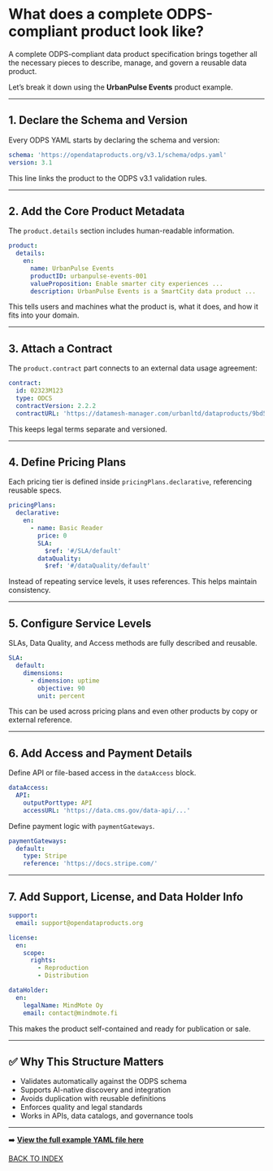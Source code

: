 # What does a complete ODPS-compliant product look like?

A complete ODPS-compliant data product specification brings together all the necessary pieces to describe, manage, and govern a reusable data product.

Let’s break it down using the **UrbanPulse Events** product example.

---

## 1. Declare the Schema and Version

Every ODPS YAML starts by declaring the schema and version:

```yaml
schema: 'https://opendataproducts.org/v3.1/schema/odps.yaml'
version: 3.1
```

This line links the product to the ODPS v3.1 validation rules.

---

## 2. Add the Core Product Metadata

The `product.details` section includes human-readable information.

```yaml
product:
  details:
    en:
      name: UrbanPulse Events
      productID: urbanpulse-events-001
      valueProposition: Enable smarter city experiences ...
      description: UrbanPulse Events is a SmartCity data product ...
```

This tells users and machines what the product is, what it does, and how it fits into your domain.

---

## 3. Attach a Contract

The `product.contract` part connects to an external data usage agreement:

```yaml
contract:
  id: 02323M123
  type: ODCS
  contractVersion: 2.2.2
  contractURL: 'https://datamesh-manager.com/urbanltd/dataproducts/9bd530'
```

This keeps legal terms separate and versioned.

---

## 4. Define Pricing Plans

Each pricing tier is defined inside `pricingPlans.declarative`, referencing reusable specs.

```yaml
pricingPlans:
  declarative:
    en:
      - name: Basic Reader
        price: 0
        SLA:
          $ref: '#/SLA/default'
        dataQuality:
          $ref: '#/dataQuality/default'
```

Instead of repeating service levels, it uses references. This helps maintain consistency.

---

## 5. Configure Service Levels

SLAs, Data Quality, and Access methods are fully described and reusable.

```yaml
SLA:
  default:
    dimensions:
      - dimension: uptime
        objective: 90
        unit: percent
```

This can be used across pricing plans and even other products by copy or external reference.

---

## 6. Add Access and Payment Details

Define API or file-based access in the `dataAccess` block.

```yaml
dataAccess:
  API:
    outputPorttype: API
    accessURL: 'https://data.cms.gov/data-api/...'
```

Define payment logic with `paymentGateways`.

```yaml
paymentGateways:
  default:
    type: Stripe
    reference: 'https://docs.stripe.com/'
```

---

## 7. Add Support, License, and Data Holder Info

```yaml
support:
  email: support@opendataproducts.org

license:
  en:
    scope:
      rights:
        - Reproduction
        - Distribution

dataHolder:
  en:
    legalName: MindMote Oy
    email: contact@mindmote.fi
```

This makes the product self-contained and ready for publication or sale.

---

## ✅ Why This Structure Matters

- Validates automatically against the ODPS schema
- Supports AI-native discovery and integration
- Avoids duplication with reusable definitions
- Enforces quality and legal standards
- Works in APIs, data catalogs, and governance tools

---

➡️ **[View the full example YAML file here](yaml/full-example.yml)**

[BACK TO INDEX](https://github.com/Open-Data-Product-Initiative/odps-examples/blob/main/README.md)
